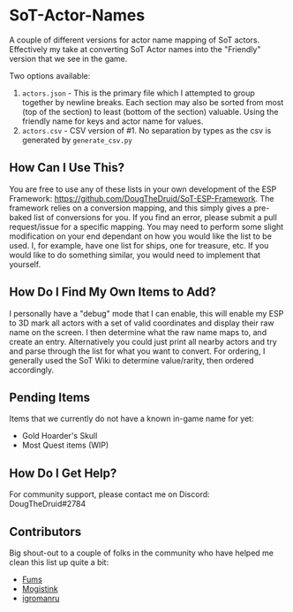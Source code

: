 # SoT-Actor-Names
A couple of different versions for actor name mapping of SoT actors. Effectively my take at converting
SoT Actor names into the "Friendly" version that we see in the game. 

Two options available:
1) `actors.json` - This is the primary file which I attempted to group together by newline breaks. Each
section may also be sorted from most (top of the section) to least (bottom of the section) valuable.
Using the friendly name for keys and actor name for values.
2) `actors.csv` - CSV version of #1. No separation by types as the csv is generated by `generate_csv.py`


## How Can I Use This?
You are free to use any of these lists in your own development of the ESP Framework: https://github.com/DougTheDruid/SoT-ESP-Framework. The framework 
relies on a conversion mapping, and this simply gives a pre-baked list of conversions for you. If you find an error, please submit a pull 
request/issue for a specific mapping. You may need to perform some slight modification on your end dependant on how
you would like the list to be used. I, for example, have one list for ships, one for treasure, etc. If
you would like to do something similar, you would need to implement that yourself.

## How Do I Find My Own Items to Add?
I personally have a "debug" mode that I can enable, this will enable my ESP to 3D mark all actors with a set of valid coordinates and display
their raw name on the screen. I then determine what the raw name maps to, and create an entry. Alternatively you could just print all nearby
actors and try and parse through the list for what you want to convert. For ordering, I generally
used the SoT Wiki to determine value/rarity, then ordered accordingly.

## Pending Items
Items that we currently do not have a known in-game name for yet:
- Gold Hoarder's Skull
- Most Quest items (WIP)

## How Do I Get Help?
For community support, please contact me on Discord: DougTheDruid#2784

## Contributors
Big shout-out to a couple of folks in the community who have helped me clean this list up quite a bit:
- [Fums](https://www.unknowncheats.me/forum/members/3448941.html)
- [Mogistink](https://www.unknowncheats.me/forum/members/3434160.html)
- [igromanru](https://github.com/igromanru/SoT-SDK-Guide/blob/master/sites/Actors.md)
